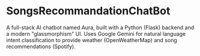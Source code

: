 # SongsRecommandationChatBot
A full-stack AI chatbot named Aura, built with a Python (Flask) backend and a modern "glassmorphism" UI. Uses Google Gemini for natural language intent classification to provide weather (OpenWeatherMap) and song recommendations (Spotify).

